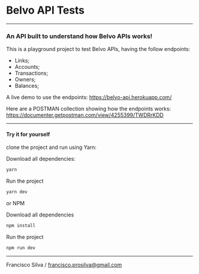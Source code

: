 # Belvo API Tests

---
### An API built to understand how Belvo APIs works!

This is a playground project to test Belvo APIs, having the follow endpoints:

- Links;
- Accounts;
- Transactions;
- Owners;
- Balances;

A live demo to use the endpoints: https://belvo-api.herokuapp.com/

Here are a POSTMAN collection showing how the endpoints works: https://documenter.getpostman.com/view/4255399/TWDRrKDD

---

#### Try it for yourself

clone the project and run using Yarn:

Download all dependencies:

```bash
yarn
```
Run the project
```bash
yarn dev
```
or NPM

Download all dependencies
```bash
npm install
```
Run the project
```bash
npm run dev
```

---

Francisco Silva / francisco.prosilva@gmail.com
